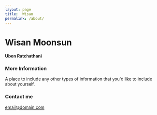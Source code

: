 ```yaml
---
layout: page
title:  Wisan
permalink: /about/
---
```


# Wisan Moonsun
#### Ubon Ratchathani

### More Information

A place to include any other types of information that you'd like to include about yourself.

### Contact me

[email@domain.com](mailto:email@domain.com)
